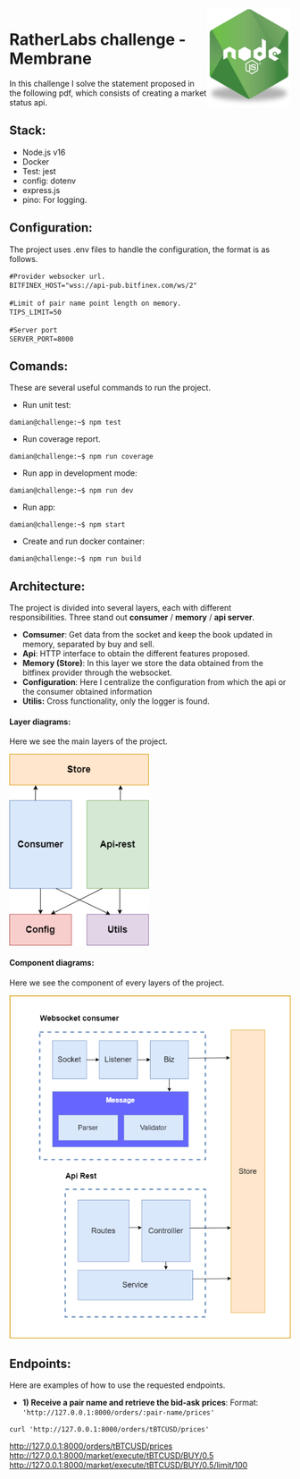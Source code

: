 <img src="https://github.com/damiancipolat/node-bff/blob/master/doc/node.png?raw=true" width="150px" align="right" />

# RatherLabs challenge - Membrane
In this challenge I solve the statement proposed in the following pdf, which consists of creating a market status api.

## **Stack**:
- Node.js v16
- Docker
- Test: jest
- config: dotenv
- express.js
- pino: For logging.

## **Configuration**:
The project uses .env files to handle the configuration, the format is as follows.

```console
#Provider websocker url.
BITFINEX_HOST="wss://api-pub.bitfinex.com/ws/2"

#Limit of pair name point length on memory.
TIPS_LIMIT=50

#Server port
SERVER_PORT=8000
```

## **Comands**:
These are several useful commands to run the project.

- Run unit test:
```console
damian@challenge:~$ npm test
```
- Run coverage report.
```console
damian@challenge:~$ npm run coverage
```
- Run app in development mode:
```console
damian@challenge:~$ npm run dev
```
- Run app:
```console
damian@challenge:~$ npm start
```

- Create and run docker container:
```console
damian@challenge:~$ npm run build
```

## **Architecture**:
The project is divided into several layers, each with different responsibilities. Three stand out **consumer** / **memory** / **api server**.

- **Comsumer**: Get data from the socket and keep the book updated in memory, separated by buy and sell.
- **Api**: HTTP interface to obtain the different features proposed.
- **Memory (Store)**: In this layer we store the data obtained from the bitfinex provider through the websocket.
- **Configuration**: Here I centralize the configuration from which the api or the consumer obtained information
- **Utilis:** Cross functionality, only the logger is found.

#### **Layer diagrams**:
Here we see the main layers of the project.

<img src="https://github.com/damiancipolat/RatherLabsChallege/blob/main/doc/layers.png?raw=true" width="250px" />

#### **Component diagrams**:
Here we see the component of every layers of the project.

<img src="https://github.com/damiancipolat/RatherLabsChallege/blob/main/doc/complete.png?raw=true" width="550px" />

## **Endpoints**:
Here are examples of how to use the requested endpoints.

- **1) Receive a pair name and retrieve the bid-ask prices**:
Format: `'http://127.0.0.1:8000/orders/:pair-name/prices'`

```console
curl 'http://127.0.0.1:8000/orders/tBTCUSD/prices'
```




http://127.0.0.1:8000/orders/tBTCUSD/prices
http://127.0.0.1:8000/market/execute/tBTCUSD/BUY/0.5
http://127.0.0.1:8000/market/execute/tBTCUSD/BUY/0.5/limit/100
